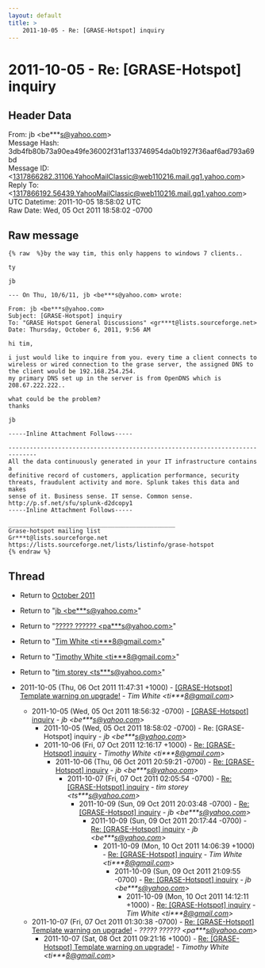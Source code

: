 ```yaml
---
layout: default
title: >
    2011-10-05 - Re: [GRASE-Hotspot] inquiry
---
```


# 2011-10-05 - Re: [GRASE-Hotspot] inquiry

## Header Data

From: jb \<be***s@yahoo.com\><br>
Message Hash: 3db4fb80b73a90ea49fe36002f31af133746954da0b1927f36aaf6ad793a69bd<br>
Message ID: \<1317866282.31106.YahooMailClassic@web110216.mail.gq1.yahoo.com\><br>
Reply To: \<1317866192.56439.YahooMailClassic@web110216.mail.gq1.yahoo.com\><br>
UTC Datetime: 2011-10-05 18:58:02 UTC<br>
Raw Date: Wed, 05 Oct 2011 18:58:02 -0700<br>

## Raw message

```
{% raw  %}by the way tim, this only happens to windows 7 clients..

ty 

jb

--- On Thu, 10/6/11, jb <be***s@yahoo.com> wrote:

From: jb <be***s@yahoo.com>
Subject: [GRASE-Hotspot] inquiry
To: "GRASE Hotspot General Discussions" <gr***t@lists.sourceforge.net>
Date: Thursday, October 6, 2011, 9:56 AM

hi tim,

i just would like to inquire from you. every time a client connects to wireless or wired connection to the grase server, the assigned DNS to the client would be 192.168.254.254.
my primary DNS set up in the server is from OpenDNS which is 208.67.222.222..

what could be the problem?
thanks

jb

-----Inline Attachment Follows-----

------------------------------------------------------------------------------
All the data continuously generated in your IT infrastructure contains a
definitive record of customers, application performance, security
threats, fraudulent activity and more. Splunk takes this data and makes
sense of it. Business sense. IT sense. Common sense.
http://p.sf.net/sfu/splunk-d2dcopy1
-----Inline Attachment Follows-----

_______________________________________________
Grase-hotspot mailing list
Gr***t@lists.sourceforge.net
https://lists.sourceforge.net/lists/listinfo/grase-hotspot
{% endraw %}
```

## Thread

+ Return to [October 2011](/archive/2011/10)

+ Return to "[jb <be***s<span>@</span>yahoo.com>](/authors/be___s_at_yahoo_com)"
+ Return to "[????? ?????? <pa***s<span>@</span>yahoo.com>](/authors/pa___s_at_yahoo_com)"
+ Return to "[Tim White <ti***8<span>@</span>gmail.com>](/authors/ti___8_at_gmail_com)"
+ Return to "[Timothy White <ti***8<span>@</span>gmail.com>](/authors/ti___8_at_gmail_com)"
+ Return to "[tim storey <ts***s<span>@</span>yahoo.com>](/authors/ts___s_at_yahoo_com)"

+ 2011-10-05 (Thu, 06 Oct 2011 11:47:31 +1000) - [[GRASE-Hotspot] Template warning on upgrade!](/archive/2011/10/9eb9335582de7cb44c3be14621657f4168b6e6bacd1870288c39e67bbd3df85b) - _Tim White \<ti***8@gmail.com\>_
  + 2011-10-05 (Wed, 05 Oct 2011 18:56:32 -0700) - [[GRASE-Hotspot] inquiry](/archive/2011/10/caf023e257d61c5792aab775ab5954f22bd4c0d723babde92eab1fd14543f69f) - _jb \<be***s@yahoo.com\>_
    + 2011-10-05 (Wed, 05 Oct 2011 18:58:02 -0700) - Re: [GRASE-Hotspot] inquiry - _jb \<be***s@yahoo.com\>_
    + 2011-10-06 (Fri, 07 Oct 2011 12:16:17 +1000) - [Re: [GRASE-Hotspot] inquiry](/archive/2011/10/379042207a6c91e7104134dde54bbe967791eceea83f7436b87ee6d5f7ba6c7c) - _Timothy White \<ti***8@gmail.com\>_
      + 2011-10-06 (Thu, 06 Oct 2011 20:59:21 -0700) - [Re: [GRASE-Hotspot] inquiry](/archive/2011/10/30ee75bf8c82ff476fea095796b920c0e180264b1f11928633cefe6d118c3c31) - _jb \<be***s@yahoo.com\>_
        + 2011-10-07 (Fri, 07 Oct 2011 02:05:54 -0700) - [Re: [GRASE-Hotspot] inquiry](/archive/2011/10/a1de3c9e76526bb82052aec79c1066a675f459e9a5ac13e4701f1ca66fb47814) - _tim storey \<ts***s@yahoo.com\>_
          + 2011-10-09 (Sun, 09 Oct 2011 20:03:48 -0700) - [Re: [GRASE-Hotspot] inquiry](/archive/2011/10/71ae709b7b5059442d9e0a6267ca5b7acfe885a961708fa50ae3dcaf8184ee56) - _jb \<be***s@yahoo.com\>_
            + 2011-10-09 (Sun, 09 Oct 2011 20:17:44 -0700) - [Re: [GRASE-Hotspot] inquiry](/archive/2011/10/88b79dd25bbf36ad7923c525e225cbb29ca10293546264c7d86edd354b0a1791) - _jb \<be***s@yahoo.com\>_
              + 2011-10-09 (Mon, 10 Oct 2011 14:06:39 +1000) - [Re: [GRASE-Hotspot] inquiry](/archive/2011/10/b90f307c1ef63e1edcd0ede6db44de9d08e972722383a825c12c1b1765ded97d) - _Tim White \<ti***8@gmail.com\>_
                + 2011-10-09 (Sun, 09 Oct 2011 21:09:55 -0700) - [Re: [GRASE-Hotspot] inquiry](/archive/2011/10/5b95b15a64d285d197156e6a21b7b2183993c6645dcfe994c7e44a1ccdc44cbc) - _jb \<be***s@yahoo.com\>_
                  + 2011-10-09 (Mon, 10 Oct 2011 14:12:11 +1000) - [Re: [GRASE-Hotspot] inquiry](/archive/2011/10/2959bb0e0ee00ef3f561090b83f579c08fc88ec2bc30a5624d05bdbba6661be5) - _Tim White \<ti***8@gmail.com\>_
  + 2011-10-07 (Fri, 07 Oct 2011 01:30:38 -0700) - [Re: [GRASE-Hotspot] Template warning on upgrade!](/archive/2011/10/428e5044f91e9e4d84db6868c9a8821e9c805fdc252ed66cdfff0b5747b4dd24) - _????? ?????? \<pa***s@yahoo.com\>_
    + 2011-10-07 (Sat, 08 Oct 2011 09:21:16 +1000) - [Re: [GRASE-Hotspot] Template warning on upgrade!](/archive/2011/10/8292a2330b4cd476b5bc0edb527e0cac30f779b3097cc5e120e809769aa92573) - _Timothy White \<ti***8@gmail.com\>_


